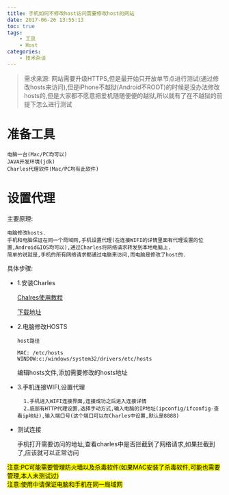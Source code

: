 ```yaml
---
title: 手机如何不修改host访问需要修改host的网站
date: 2017-06-26 13:55:13
toc: true
tags: 
	- 工具
	- Host
categories:
    - 技术杂谈
---
```


<!-- toc -->

>需求来源:
>   网站需要升级HTTPS,但是最开始只开放单节点进行测试(通过修改hosts来访问),但是iPhone不越狱(Android不ROOT)的时候是没办法修改hosts的,但是大家都不愿意把爱机随随便便的越狱,所以就有了在不越狱的前提下怎么进行测试

<!--more-->

# 准备工具

    电脑一台(Mac/PC均可以) 
    JAVA开发环境(jdk)
    Charles代理软件(Mac/PC均有此软件)



# 设置代理

主要原理:

    电脑修改hosts.
    手机和电脑保证在同一个局域网,手机设置代理(在连接WIFI的详情里面有代理设置的位置,Android&IOS均可以),通过Charles将网络请求转发到本地电脑上.
    简单的说就是,手机的所有网络请求都通过电脑来访问,而电脑是修改了host的.

具体步骤:

*   1.安装Charles

    [Chalres使用教程](http://blog.csdn.net/liguilicsdn/article/details/51208909)

    [下载地址](https://www.charlesproxy.com/)
*   2.电脑修改HOSTS

        host路径
        
        MAC: /etc/hosts
        WINDOW:c:/windows/system32/drivers/etc/hosts
  
    编辑hosts文件,添加需要修改的hosts地址
  
* 3.手机连接WIFI,设置代理

        1.手机进入WIFI连接界面,连接成功之后进入连接详情
        2.底部有HTTP代理设置,选择手动方式,输入电脑的IP地址(ipconfig/ifconfig-查看ip地址),输入端口号(这个端口可以在Charles中设置,默认是8888)

*   测试连接

    手机打开需要访问的地址,查看charles中是否拦截到了网络请求,如果拦截到了,应该就可以正常访问
    
<mark>注意:PC可能需要管理防火墙以及杀毒软件(如果MAC安装了杀毒软件,可能也需要管理,本人未测试过)</mark>
<br/>
<mark>注意:使用中请保证电脑和手机在同一局域网</mark>
